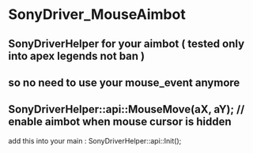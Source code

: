 # SonyDriver_MouseAimbot
## SonyDriverHelper for your aimbot ( tested only into apex legends not ban )
## so no need to use your mouse_event anymore

## SonyDriverHelper::api::MouseMove(aX, aY); // enable aimbot when mouse cursor is hidden
add this into your main : SonyDriverHelper::api::Init();

